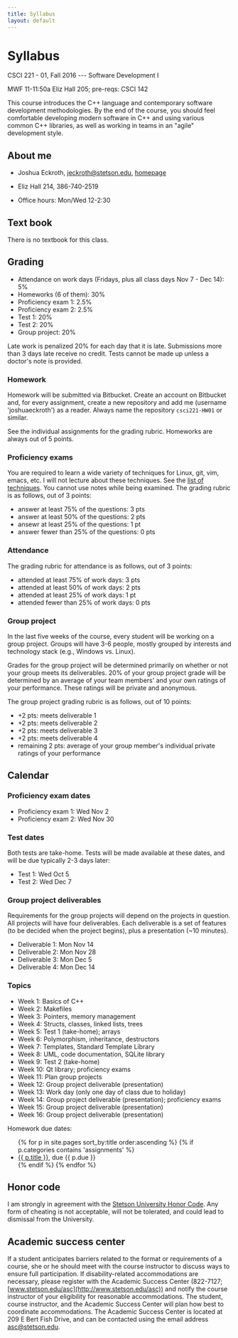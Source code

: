 ```yaml
---
title: Syllabus
layout: default
---
```


# Syllabus

CSCI 221 - 01, Fall 2016 --- Software Development I

MWF 11-11:50a Eliz Hall 205; pre-reqs: CSCI 142

This course introduces the C++ language and contemporary software development methodologies. By the end of the course, you should feel comfortable developing modern software in C++ and using various common C++ libraries, as well as working in teams in an "agile" development style.

## About me

- Joshua Eckroth, [jeckroth@stetson.edu](mailto:jeckroth@stetson.edu), [homepage](http://www2.stetson.edu/~jeckroth/)

- Eliz Hall 214, 386-740-2519

- Office hours: Mon/Wed 12-2:30

## Text book

There is no textbook for this class.

## Grading

- Attendance on work days (Fridays, plus all class days Nov 7 - Dec 14): 5%
- Homeworks (6 of them): 30%
- Proficiency exam 1: 2.5%
- Proficiency exam 2: 2.5%
- Test 1: 20%
- Test 2: 20%
- Group project: 20%

Late work is penalized 20% for each day that it is late. Submissions
more than 3 days late receive no credit. Tests cannot be made up
unless a doctor's note is provided.

### Homework

Homework will be submitted via Bitbucket. Create an account on Bitbucket and, for every assignment, create a new repository and add me (username 'joshuaeckroth') as a reader. Always name the repository `csci221-HW01` or similar.

See the individual assignments for the grading rubric. Homeworks are always out of 5 points.

### Proficiency exams

You are required to learn a wide variety of techniques for Linux, git, vim, emacs, etc. I will not lecture about these techniques. See the [list of techniques](/guide/proficiency-exams.html). You cannot use notes while being examined. The grading rubric is as follows, out of 3 points:

- answer at least 75% of the questions: 3 pts
- answer at least 50% of the questions: 2 pts
- ansewr at least 25% of the questions: 1 pt
- answer fewer than 25% of the questions: 0 pts

### Attendance

The grading rubric for attendance is as follows, out of 3 points:

- attended at least 75% of work days: 3 pts
- attended at least 50% of work days: 2 pts
- attended at least 25% of work days: 1 pt
- attended fewer than 25% of work days: 0 pts

### Group project

In the last five weeks of the course, every student will be working on a group project. Groups will have 3-6 people, mostly grouped by interests and technology stack (e.g., Windows vs. Linux).

Grades for the group project will be determined primarily on whether or not your group meets its deliverables. 20% of your group project grade will be determined by an average of your team members' and your own ratings of your performance. These ratings will be private and anonymous.

The group project grading rubric is as follows, out of 10 points:

- +2 pts: meets deliverable 1
- +2 pts: meets deliverable 2
- +2 pts: meets deliverable 3
- +2 pts: meets deliverable 4
- remaining 2 pts: average of your group member's individual private ratings of your performance

## Calendar

### Proficiency exam dates

- Proficiency exam 1: Wed Nov 2
- Proficiency exam 2: Wed Nov 30

### Test dates

Both tests are take-home. Tests will be made available at these dates, and will be due typically 2-3 days later:

- Test 1: Wed Oct 5
- Test 2: Wed Dec 7

### Group project deliverables

Requirements for the group projects will depend on the projects in question. All projects will have four deliverables. Each deliverable is a set of features (to be decided when the project begins), plus a presentation (~10 minutes).

- Deliverable 1: Mon Nov 14
- Deliverable 2: Mon Nov 28
- Deliverable 3: Mon Dec 5
- Deliverable 4: Mon Dec 14

### Topics

- Week 1: Basics of C++
- Week 2: Makefiles
- Week 3: Pointers, memory management
- Week 4: Structs, classes, linked lists, trees
- Week 5: Test 1 (take-home); arrays
- Week 6: Polymorphism, inheritance, destructors
- Week 7: Templates, Standard Template Library
- Week 8: UML, code documentation, SQLite library
- Week 9: Test 2 (take-home)
- Week 10: Qt library; proficiency exams
- Week 11: Plan group projects
- Week 12: Group project deliverable (presentation)
- Week 13: Work day (only one day of class due to holiday)
- Week 14: Group project deliverable (presentation); proficiency exams
- Week 15: Group project deliverable (presentation)
- Week 16: Group project deliverable (presentation)

Homework due dates:

<ul>
{% for p in site.pages sort_by:title order:ascending %}
{% if p.categories contains 'assignments' %}
<li>
<a href="{{ p.url }}">{{ p.title }}</a>, due {{ p.due }}
</li>
{% endif %}
{% endfor %}
</ul>

## Honor code

I am strongly in agreement with the
[Stetson University Honor Code](http://www.stetson.edu/other/honor-system/). Any
form of cheating is not acceptable, will not be tolerated, and could
lead to dismissal from the University.

## Academic success center

If a student anticipates barriers related to the format or
requirements of a course, she or he should meet with the course
instructor to discuss ways to ensure full participation. If
disability-related accommodations are necessary, please register with
the Academic Success Center (822-7127;
[www.stetson.edu/asc](http://www.stetson.edu/asc)) and notify the
course instructor of your eligibility for reasonable
accommodations. The student, course instructor, and the Academic
Success Center will plan how best to coordinate accommodations. The
Academic Success Center is located at 209 E Bert Fish Drive, and can
be contacted using the email address
[asc@stetson.edu](mailto:asc@stetson.edu).
